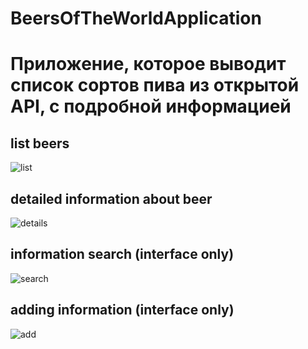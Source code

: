 # BeersOfTheWorldApplication
# **Приложение, которое выводит список сортов пива из открытой API, с подробной информацией**
## **list beers**
![list](https://user-images.githubusercontent.com/90905407/145583604-8d43d0d0-f26a-4599-b4e0-602d80262b10.jpg)

## **detailed information about beer**
![details](https://user-images.githubusercontent.com/90905407/145583619-7b22e07c-b158-491f-a790-1d6a34f991ec.jpg)

## **information search** (interface only)
![search](https://user-images.githubusercontent.com/90905407/145583758-290c2dc1-4e99-4486-aa7b-4d6abc313b75.jpg)

## **adding information** (interface only)
![add](https://user-images.githubusercontent.com/90905407/145583871-33411791-e7c7-4c8f-89f0-166fbf0093bc.jpg)
